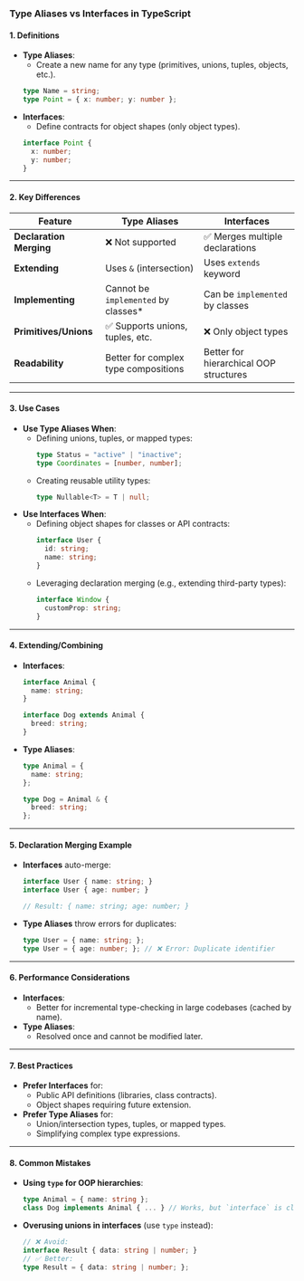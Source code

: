 ### **Type Aliases vs Interfaces in TypeScript**

#### **1. Definitions**
- **Type Aliases**:
  - Create a new name for any type (primitives, unions, tuples, objects, etc.).
  ```typescript
  type Name = string;
  type Point = { x: number; y: number };
  ```
- **Interfaces**:
  - Define contracts for object shapes (only object types).
  ```typescript
  interface Point {
    x: number;
    y: number;
  }
  ```

---

#### **2. Key Differences**
| **Feature**              | **Type Aliases**                          | **Interfaces**                          |
|--------------------------|-------------------------------------------|-----------------------------------------|
| **Declaration Merging**  | ❌ Not supported                          | ✅ Merges multiple declarations          |
| **Extending**            | Uses `&` (intersection)                   | Uses `extends` keyword                  |
| **Implementing**         | Cannot be `implemented` by classes*       | Can be `implemented` by classes         |
| **Primitives/Unions**    | ✅ Supports unions, tuples, etc.          | ❌ Only object types                     |
| **Readability**          | Better for complex type compositions      | Better for hierarchical OOP structures  |

---

#### **3. Use Cases**
- **Use Type Aliases When**:
  - Defining unions, tuples, or mapped types:
    ```typescript
    type Status = "active" | "inactive";
    type Coordinates = [number, number];
    ```
  - Creating reusable utility types:
    ```typescript
    type Nullable<T> = T | null;
    ```
- **Use Interfaces When**:
  - Defining object shapes for classes or API contracts:
    ```typescript
    interface User {
      id: string;
      name: string;
    }
    ```
  - Leveraging declaration merging (e.g., extending third-party types):
    ```typescript
    interface Window {
      customProp: string;
    }
    ```

---

#### **4. Extending/Combining**
- **Interfaces**:
  ```typescript
  interface Animal {
    name: string;
  }
  
  interface Dog extends Animal {
    breed: string;
  }
  ```
- **Type Aliases**:
  ```typescript
  type Animal = {
    name: string;
  };
  
  type Dog = Animal & { 
    breed: string;
  };
  ```

---

#### **5. Declaration Merging Example**
- **Interfaces** auto-merge:
  ```typescript
  interface User { name: string; }
  interface User { age: number; }
  
  // Result: { name: string; age: number; }
  ```
- **Type Aliases** throw errors for duplicates:
  ```typescript
  type User = { name: string; };
  type User = { age: number; }; // ❌ Error: Duplicate identifier
  ```

---

#### **6. Performance Considerations**
- **Interfaces**:
  - Better for incremental type-checking in large codebases (cached by name).
- **Type Aliases**:
  - Resolved once and cannot be modified later.

---

#### **7. Best Practices**
- **Prefer Interfaces** for:
  - Public API definitions (libraries, class contracts).
  - Object shapes requiring future extension.
- **Prefer Type Aliases** for:
  - Union/intersection types, tuples, or mapped types.
  - Simplifying complex type expressions.

---

#### **8. Common Mistakes**
- **Using `type` for OOP hierarchies**:
  ```typescript
  type Animal = { name: string };
  class Dog implements Animal { ... } // Works, but `interface` is clearer.
  ```
- **Overusing unions in interfaces** (use `type` instead):
  ```typescript
  // ❌ Avoid:
  interface Result { data: string | number; }
  // ✅ Better:
  type Result = { data: string | number; };
  ```
